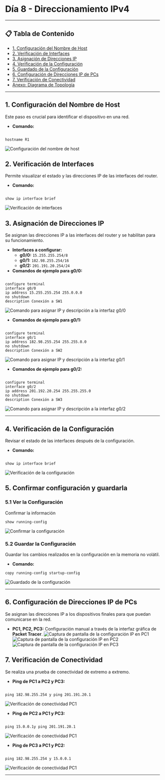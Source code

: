 # Día 8 - Direccionamiento IPv4

---

## 📋 Tabla de Contenido
- [1. Configuración del Nombre de Host](#1-configuracion-del-nombre-de-host)
- [2. Verificación de Interfaces](#2-verificacion-de-interfaces)
- [3. Asignación de Direcciones IP](#3-asignacion-de-direcciones-ip)
- [4. Verificación de la Configuración](#4-verificacion-de-la-configuracion)
- [5. Guardado de la Configuración](#5-guardado-de-la-configuracion)
- [6. Configuración de Direcciones IP de PCs](#6-configuracion-de-direcciones-ip-de-pcs)
- [7. Verificación de Conectividad](#7-verificacion-de-conectividad)
- [Anexo: Diagrama de Topología](#anexo-diagrama-de-topologia)

---

## 1. Configuración del Nombre de Host
Este paso es crucial para identificar el dispositivo en una red.
- **Comando:**
```

hostname R1

```
![Configuración del nombre de host](images/lab-dia8/configuracion-nombre-host.png)

## 2. Verificación de Interfaces
Permite visualizar el estado y las direcciones IP de las interfaces del router.
- **Comando:**
```

show ip interface brief

```
![Verificación de interfaces](images/lab-dia8/verificacion-interfaces.png)

## 3. Asignación de Direcciones IP
Se asignan las direcciones IP a las interfaces del router y se habilitan para su funcionamiento.
- **Interfaces a configurar:**
    - **g0/0:** `15.255.255.254/8`
    - **g0/1:** `182.98.255.254/16`
    - **g0/2:** `201.191.20.254/24`
- **Comandos de ejemplo para g0/0:**
```

configure terminal
interface g0/0
ip address 15.255.255.254 255.0.0.0
no shutdown
description Conexión a SW1

```
![Comando para asignar IP y descripción a la interfaz g0/0](images/lab-dia8/configuracion-ip-g00.png)

- **Comandos de ejemplo para g0/1:**
```

configure terminal
interface g0/1
ip address 182.98.255.254 255.255.0.0
no shutdown
description Conexión a SW2

```
![Comando para asignar IP y descripción a la interfaz g0/1](images/lab-dia8/configuracion-ip-g01.png)

- **Comandos de ejemplo para g0/2:**
```

configure terminal
interface g0/2
ip address 201.192.20.254 255.255.255.0
no shutdown
description Conexión a SW3

```
![Comando para asignar IP y descripción a la interfaz g0/2](images/lab-dia8/configuracion-ip-g02.png)

---
## 4. Verificación de la Configuración
Revisar el estado de las interfaces después de la configuración.
- **Comando:**
```

show ip interface brief

```
![Verificación de la configuración](images/lab-dia8/verificacion-configuracion.png)

## 5. Confirmar configuración y guardarla
### 5.1 Ver la Configuración
Confirmar la información
```
show running-config

```
![Confirmar la configuración](images/lab-dia8/confirmar-configuracion.png)

### 5.2 Guardar la Configuración
Guardar los cambios realizados en la configuración en la memoria no volátil.
- **Comando:**
```
copy running-config startup-config

```
![Guardado de la configuración](images/lab-dia8/guardado-configuracion.png)

---

## 6. Configuración de Direcciones IP de PCs
Se asignan las direcciones IP a los dispositivos finales para que puedan comunicarse en la red.
- **PC1, PC2, PC3:** Configuración manual a través de la interfaz gráfica de **Packet Tracer**.
![Captura de pantalla de la configuración IP en PC1](images/lab-dia8/configuracion-pc1.png)
![Captura de pantalla de la configuración IP en PC2](images/lab-dia8/configuracion-pc2.png)
![Captura de pantalla de la configuración IP en PC3](images/lab-dia8/configuracion-pc3.png)
## 7. Verificación de Conectividad
Se realiza una prueba de conectividad de extremo a extremo.
- **Ping de PC1 a PC2 y PC3:**
```

ping 182.98.255.254 y ping 201.191.20.1

```
![Verificación de conectividad PC1](images/lab-dia8/verificacion-conectividad-pc1.png)

- **Ping de PC2 a PC1 y PC3:**
```

ping 15.0.0.1y ping 201.191.20.1

```
![Verificación de conectividad PC1](images/lab-dia8/verificacion-conectividad-pc2.png)


- **Ping de PC3 a PC1 y PC2:**
```

ping 182.98.255.254 y 15.0.0.1

```
![Verificación de conectividad PC1](images/lab-dia8/verificacion-conectividad-pc3.png)


---

